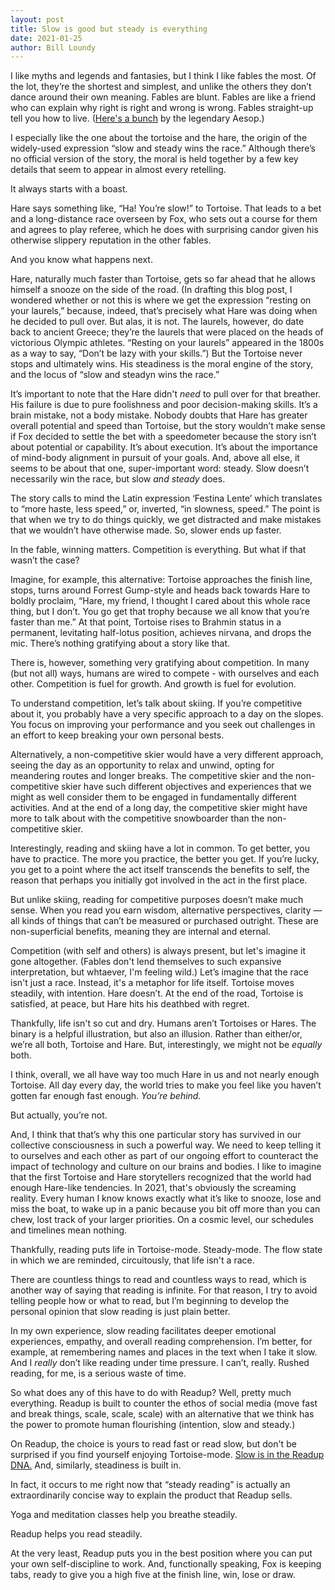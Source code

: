 ```yaml
---
layout: post
title: Slow is good but steady is everything
date: 2021-01-25
author: Bill Loundy
---
```


I like myths and legends and fantasies, but I think I like fables the most. Of the lot, they’re the shortest and simplest, and unlike the others they don’t dance around their own meaning. Fables are blunt. Fables are like a friend who can explain why right is right and wrong is wrong. Fables straight-up tell you how to live. ([Here's a bunch](http://read.gov/aesop/001.html) by the legendary Aesop.)

I especially like the one about the tortoise and the hare, the origin of the widely-used expression “slow and steady wins the race.” Although there’s no official version of the story, the moral is held together by a few key details that seem to appear in almost every retelling.

It always starts with a boast. 

Hare says something like, “Ha! You’re slow!” to Tortoise. That leads to a bet and a long-distance race overseen by Fox, who sets out a course for them and agrees to play referee, which he does with surprising candor given his otherwise slippery reputation in the other fables.

And you know what happens next. 

Hare, naturally much faster than Tortoise, gets so far ahead that he allows himself a snooze on the side of the road. (In drafting this blog post, I wondered whether or not this is where we get the expression “resting on your laurels,” because, indeed, that’s precisely what Hare was doing when he decided to pull over. But alas, it is not. The laurels, however, do date back to ancient Greece; they’re the laurels that were placed on the heads of victorious Olympic athletes. “Resting on your laurels” appeared in the 1800s as a way to say, “Don’t be lazy with your skills.”) But the Tortoise never stops and ultimately wins. His steadiness is the moral engine of the story, and the locus of “slow and steadyn wins the race.”

It’s important to note that the Hare didn't *need* to pull over for that breather. His failure is due to pure foolishness and poor decision-making skills. It’s a brain mistake, not a body mistake. Nobody doubts that Hare has greater overall potential and speed than Tortoise, but the story wouldn’t make sense if Fox decided to settle the bet with a speedometer because the story isn’t about potential or capability. It’s about execution. It’s about the importance of mind-body alignment in pursuit of your goals. And, above all else, it seems to be about that one, super-important word: steady. Slow doesn’t necessarily win the race, but slow *and steady* does. 

The story calls to mind the Latin expression ‘Festina Lente’ which translates to “more haste, less speed,” or, inverted, “in slowness, speed.” The point is that when we try to do things quickly, we get distracted and make mistakes that we wouldn’t have otherwise made. So, slower ends up faster.

In the fable, winning matters. Competition is everything. But what if that wasn’t the case?

Imagine, for example, this alternative: Tortoise approaches the finish line, stops, turns around Forrest Gump-style and heads back towards Hare to boldly proclaim, “Hare, my friend, I thought I cared about this whole race thing, but I don’t. You go get that trophy because we all know that you’re faster than me.” At that point, Tortoise rises to Brahmin status in a permanent, levitating half-lotus position, achieves nirvana, and drops the mic. There’s nothing gratifying about a story like that. 

There is, however, something very gratifying about competition. In many (but not all) ways, humans are wired to compete - with ourselves and each other. Competition is fuel for growth. And growth is fuel for evolution. 

To understand competition, let’s talk about skiing. If you’re competitive about it, you probably have a very specific approach to a day on the slopes. You focus on improving your performance and you seek out challenges in an effort to keep breaking your own personal bests.

Alternatively, a non-competitive skier would have a very different approach, seeing the day as an opportunity to relax and unwind, opting for meandering routes and longer breaks. The competitive skier and the non-competitive skier have such different objectives and experiences that we might as well consider them to be engaged in fundamentally different activities. And at the end of a long day, the competitive skier might have more to talk about with the competitive snowboarder than the non-competitive skier. 

Interestingly, reading and skiing have a lot in common. To get better, you have to practice. The more you practice, the better you get. If you’re lucky, you get to a point where the act itself transcends the benefits to self, the reason that perhaps you initially got involved in the act in the first place. 

But unlike skiing, reading for competitive purposes doesn’t make much sense. When you read you earn wisdom, alternative perspectives, clarity — all kinds of things that can’t be measured or purchased outright. These are non-superficial benefits, meaning they are internal and eternal. 

Competition (with self and others) is always present, but let's imagine it gone altogether. (Fables don't lend themselves to such expansive interpretation, but whtaever, I'm feeling wild.) Let’s imagine that the race isn't just a race. Instead, it's a metaphor for life itself. Tortoise moves steadily, with intention. Hare doesn’t. At the end of the road, Tortoise is satisfied, at peace, but Hare hits his deathbed with regret.

Thankfully, life isn't so cut and dry. Humans aren’t Tortoises or Hares. The binary is a helpful illustration, but also an illusion. Rather than either/or, we’re all both, Tortoise and Hare. But, interestingly, we might not be *equally* both. 

I think, overall, we all have way too much Hare in us and not nearly enough Tortoise. All day every day, the world tries to make you feel like you haven’t gotten far enough fast enough. *You’re behind.* 

But actually, you’re not. 

And, I think that that’s why this one particular story has survived in our collective consciousness in such a powerful way. We need to keep telling it to ourselves and each other as part of our ongoing effort to counteract the impact of technology and culture on our brains and bodies. I like to imagine that the first Tortoise and Hare storytellers recognized that the world had enough Hare-like tendencies. In 2021, that's obviously the screaming reality. Every human I know knows exactly what it’s like to snooze, lose and miss the boat, to wake up in a panic because you bit off more than you can chew, lost track of your larger priorities. On a cosmic level, our schedules and timelines mean nothing.

Thankfully, reading puts life in Tortoise-mode. Steady-mode. The flow state in which we are reminded, circuitously, that life isn't a race. 

There are countless things to read and countless ways to read, which is another way of saying that reading is infinite. For that reason, I try to avoid telling people how or what to read, but I’m beginning to develop the personal opinion that slow reading is just plain better. 

In my own experience, slow reading facilitates deeper emotional experiences, empathy, and overall reading comprehension. I’m better, for example, at remembering names and places in the text when I take it slow. And I *really* don’t like reading under time pressure. I can’t, really. Rushed reading, for me, is a serious waste of time.

So what does any of this have to do with Readup? Well, pretty much everything. Readup is built to counter the ethos of social media (move fast and break things, scale, scale, scale) with an alternative that we think has the power to promote human flourishing (intention, slow and steady.) 

On Readup, the choice is yours to read fast or read slow, but don't be surprised if you find yourself enjoying Tortoise-mode. [Slow is in the Readup DNA.](https://readup.com/read/blogreadupcom/slow-news-actually) And, similarly, steadiness is built in. 

In fact, it occurs to me right now that “steady reading” is actually an extraordinarily concise way to explain the product that Readup sells.

Yoga and meditation classes help you breathe steadily. 

Readup helps you read steadily. 

At the very least, Readup puts you in the best position where you can put your own self-discipline to work. And, functionally speaking, Fox is keeping tabs, ready to give you a high five at the finish line, win, lose or draw.
